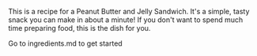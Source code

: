 This is a recipe for a Peanut Butter and Jelly Sandwich.
It's a simple, tasty snack you can make in about a minute!
If you don't want to spend much time preparing food, this is the dish for you.

Go to ingredients.md to get started